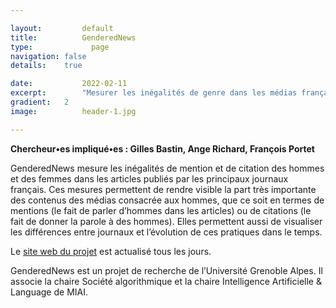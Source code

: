 ```yaml
---

layout:			default
title:  		GenderedNews
type:			  page
navigation: false
details:    true

date:   		2022-02-11
excerpt: 		"Mesurer les inégalités de genre dans les médias français "
gradient: 	2
image: 			header-1.jpg

---
```


**Chercheur•es impliqué•es : Gilles Bastin, Ange Richard, François Portet**

GenderedNews mesure les inégalités de mention et de citation des hommes et des femmes dans les articles publiés par les principaux journaux français. Ces mesures permettent de rendre visible la part très importante des contenus des médias consacrée aux hommes, que ce soit en termes de mentions (le fait de parler d’hommes dans les articles) ou de citations (le fait de donner la parole à des hommes). Elles permettent aussi de visualiser les différences entre journaux et l’évolution de ces pratiques dans le temps.

Le [site web du projet](https://gendered-news.imag.fr/) est actualisé tous les jours.

GenderedNews est un projet de recherche de l’Université Grenoble Alpes. Il associe la chaire Société algorithmique et la chaire Intelligence Artificielle & Language de MIAI.
